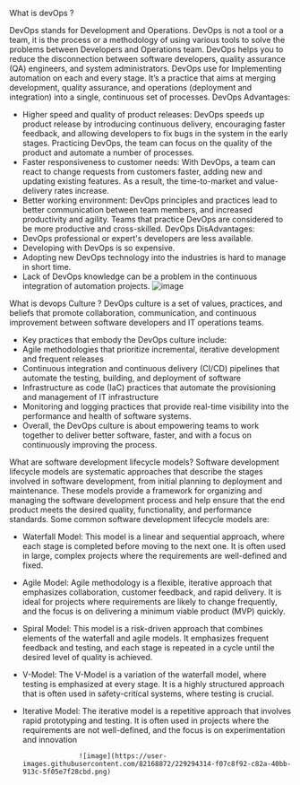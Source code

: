 What is devOps ?

DevOps stands for Development and Operations. DevOps is not a tool or a team, it is the process or a methodology of using various tools to solve the problems between Developers and Operations team. DevOps helps you to reduce the disconnection between software developers, quality assurance (QA) engineers, and system administrators. DevOps use for Implementing automation on each and every stage.
It’s a practice that aims at merging development, quality assurance, and operations (deployment and integration) into a single, continuous set of processes. 
DevOps Advantages: 
- Higher speed and quality of product releases: DevOps speeds up product release by introducing continuous delivery, encouraging faster feedback, and allowing developers to fix bugs in the system in the early stages. Practicing DevOps, the team can focus on the quality of the product and automate a number of processes.
- Faster responsiveness to customer needs: With DevOps, a team can react to change requests from customers faster, adding new and updating existing features. As a result, the time-to-market and value-delivery rates increase.
- Better working environment: DevOps principles and practices lead to better communication between team members, and increased productivity and agility. Teams that practice DevOps are considered to be more productive and cross-skilled. 
DevOps DisAdvantages: 
- DevOps professional or expert's developers are less available.
- Developing with DevOps is so expensive.
- Adopting new DevOps technology into the industries is hard to manage in short time.
- Lack of DevOps knowledge can be a problem in the continuous integration of automation projects.
![image](https://user-images.githubusercontent.com/82168872/229294220-fb7cb1ff-d224-41bb-bc6f-6a938c6193f2.png)


What is devops Culture ? 
DevOps culture is a set of values, practices, and beliefs that promote collaboration, communication, and continuous improvement between software developers and IT operations teams. 
- Key practices that embody the DevOps culture include:
- Agile methodologies that prioritize incremental, iterative development and frequent releases
- Continuous integration and continuous delivery (CI/CD) pipelines that automate the testing, building, and deployment of software
- Infrastructure as code (IaC) practices that automate the provisioning and management of IT infrastructure
- Monitoring and logging practices that provide real-time visibility into the performance and health of software systems.
- Overall, the DevOps culture is about empowering teams to work together to deliver better software, faster, and with a focus on continuously improving the process.

What are software development lifecycle models?
Software development lifecycle models are systematic approaches that describe the stages involved in software development, from initial planning to deployment and maintenance. These models provide a framework for organizing and managing the software development process and help ensure that the end product meets the desired quality, functionality, and performance standards. 
Some common software development lifecycle models are:
- Waterfall Model: This model is a linear and sequential approach, where each stage is completed before moving to the next one. It is often used in large, complex projects where the requirements are well-defined and fixed.
- Agile Model: Agile methodology is a flexible, iterative approach that emphasizes collaboration, customer feedback, and rapid delivery. It is ideal for projects where requirements are likely to change frequently, and the focus is on delivering a minimum viable product (MVP) quickly.
- Spiral Model: This model is a risk-driven approach that combines elements of the waterfall and agile models. It emphasizes frequent feedback and testing, and each stage is repeated in a cycle until the desired level of quality is achieved.
- V-Model: The V-Model is a variation of the waterfall model, where testing is emphasized at every stage. It is a highly structured approach that is often used in safety-critical systems, where testing is crucial.
- Iterative Model: The iterative model is a repetitive approach that involves rapid prototyping and testing. It is often used in projects where the requirements are not well-defined, and the focus is on experimentation and innovation

                    ![image](https://user-images.githubusercontent.com/82168872/229294314-f07c8f92-c82a-40bb-913c-5f05e7f28cbd.png)
